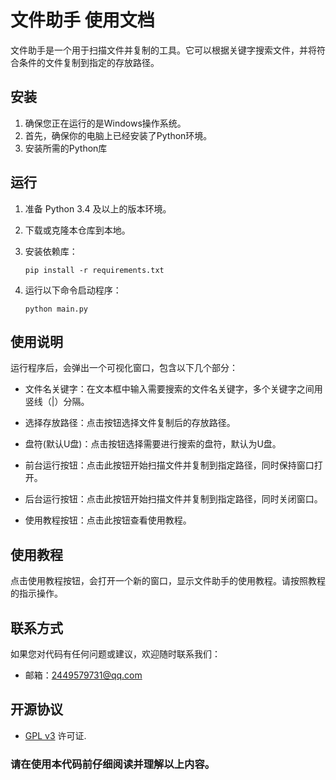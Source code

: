 # 文件助手 使用文档

文件助手是一个用于扫描文件并复制的工具。它可以根据关键字搜索文件，并将符合条件的文件复制到指定的存放路径。

## 安装

1. 确保您正在运行的是Windows操作系统。
2. 首先，确保你的电脑上已经安装了Python环境。
3. 安装所需的Python库

## 运行

1. 准备 Python 3.4 及以上的版本环境。

2. 下载或克隆本仓库到本地。

3. 安装依赖库：

   ```
   pip install -r requirements.txt
   ```

4. 运行以下命令启动程序：

   ```
   python main.py
   ```

## 使用说明

运行程序后，会弹出一个可视化窗口，包含以下几个部分：

- 文件名关键字：在文本框中输入需要搜索的文件名关键字，多个关键字之间用竖线（|）分隔。

- 选择存放路径：点击按钮选择文件复制后的存放路径。

- 盘符(默认U盘)：点击按钮选择需要进行搜索的盘符，默认为U盘。

- 前台运行按钮：点击此按钮开始扫描文件并复制到指定路径，同时保持窗口打开。

- 后台运行按钮：点击此按钮开始扫描文件并复制到指定路径，同时关闭窗口。

- 使用教程按钮：点击此按钮查看使用教程。

## 使用教程

点击使用教程按钮，会打开一个新的窗口，显示文件助手的使用教程。请按照教程的指示操作。

## 联系方式

如果您对代码有任何问题或建议，欢迎随时联系我们：

- 邮箱：2449579731@qq.com

## 开源协议

- [GPL v3](https://www.gnu.org/licenses/gpl-3.0.html) 许可证.

### 请在使用本代码前仔细阅读并理解以上内容。
